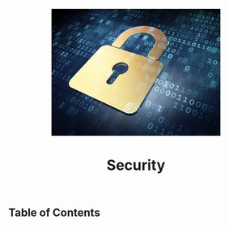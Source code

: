 <h1 align="center">
  <br>
  <img src="../img/security.jpg" alt="Security" height="250">
  <br>
  <br>
  Security
  <br>
  <br>
</h1>

## Table of Contents